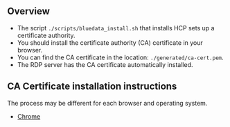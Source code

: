 ## Overview

- The script `./scripts/bluedata_install.sh` that installs HCP sets up a certificate authority.
- You should install the certificate authority (CA) certificate in your browser.
- You can find the CA certificate in the location: `./generated/ca-cert.pem`.
- The RDP server has the CA certificate automatically installed.

## CA Certificate installation instructions

The process may be different for each browser and operating system.

- [Chrome](https://www.bonusbits.com/wiki/HowTo:Import_Certificate_Authority_Root_Certificate_in_Google_Chrome)
